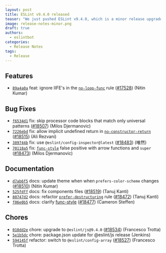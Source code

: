 ```yaml
---
layout: post
title: ESLint v9.4.0 released
teaser: "We just pushed ESLint v9.4.0, which is a minor release upgrade of ESLint. This release adds some new features and fixes several bugs found in the previous release."
image: release-notes-minor.png
draft: true
authors:
  - eslintbot
categories:
  - Release Notes
tags:
  - Release
---
```









## Features


* [`89a4a0a`](https://github.com/eslint/eslint/commit/89a4a0a260b8eb11487fe3d5d4d80f4630933eb3) feat: ignore IIFE's in the [`no-loop-func`](/docs/rules/no-loop-func) rule ([#17528](https://github.com/eslint/eslint/issues/17528)) (Nitin Kumar)






## Bug Fixes


* [`f6534d1`](https://github.com/eslint/eslint/commit/f6534d14033e04f6c7c88a1f0c44a8077148ec6b) fix: skip processor code blocks that match only universal patterns ([#18507](https://github.com/eslint/eslint/issues/18507)) (Milos Djermanovic)
* [`7226ebd`](https://github.com/eslint/eslint/commit/7226ebd69df04a4cc5fe546641f3443b60ec47e9) fix: allow implicit undefined return in [`no-constructor-return`](/docs/rules/no-constructor-return) ([#18515](https://github.com/eslint/eslint/issues/18515)) (Ali Rezvani)
* [`389744b`](https://github.com/eslint/eslint/commit/389744be255717c507fafc158746e579ac08d77e) fix: use `@eslint/config-inspector@latest` ([#18483](https://github.com/eslint/eslint/issues/18483)) (唯然)
* [`70118a5`](https://github.com/eslint/eslint/commit/70118a5b11860fce364028d3c515393b6a586aae) fix: [`func-style`](/docs/rules/func-style) false positive with arrow functions and `super` ([#18473](https://github.com/eslint/eslint/issues/18473)) (Milos Djermanovic)




## Documentation


* [`d7ab6f5`](https://github.com/eslint/eslint/commit/d7ab6f589d39c64bc5daaef4be3a972032f04c05) docs: update theme when when `prefers-color-scheme` changes ([#18510](https://github.com/eslint/eslint/issues/18510)) (Nitin Kumar)
* [`525fdff`](https://github.com/eslint/eslint/commit/525fdffde4cb34010bc503f6d54855b3f9d07811) docs: fix components files ([#18519](https://github.com/eslint/eslint/issues/18519)) (Tanuj Kanti)
* [`80747d2`](https://github.com/eslint/eslint/commit/80747d23dec69b30ea2c3620a1198f7d06b012b8) docs: refactor [`prefer-destructuring`](/docs/rules/prefer-destructuring) rule ([#18472](https://github.com/eslint/eslint/issues/18472)) (Tanuj Kanti)
* [`f06e0b5`](https://github.com/eslint/eslint/commit/f06e0b5f51ae1aad8957d27aa0ea4d6d0ad51455) docs: clarify [func-style](/docs/rules/func-style) ([#18477](https://github.com/eslint/eslint/issues/18477)) (Cameron Steffen)








## Chores


* [`010dd2e`](https://github.com/eslint/eslint/commit/010dd2ef50456a1ba5892152192b6c9d9d5fd470) chore: upgrade to `@eslint/js@9.4.0` ([#18534](https://github.com/eslint/eslint/issues/18534)) (Francesco Trotta)
* [`5e1b5dc`](https://github.com/eslint/eslint/commit/5e1b5dc9a3d839737125571c8fd4e239d81608de) chore: package.json update for @eslint/js release (Jenkins)
* [`594145f`](https://github.com/eslint/eslint/commit/594145f493d913e2b7e25a27accf33c44e1d4687) refactor: switch to `@eslint/config-array` ([#18527](https://github.com/eslint/eslint/issues/18527)) (Francesco Trotta)


